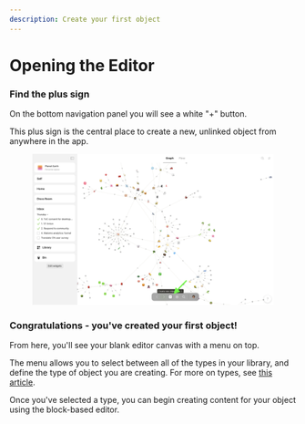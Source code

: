 ```yaml
---
description: Create your first object
---
```


# Opening the Editor

### Find the plus sign

On the bottom navigation panel you will see a white "+" button.

This plus sign is the central place to create a new, unlinked object from anywhere in the app.

<figure><img src="../../.gitbook/assets/Screenshot 2023-08-17 at 18.35.44.png" alt=""><figcaption></figcaption></figure>

### Congratulations - you've created your first object!

From here, you'll see your blank editor canvas with a menu on top.&#x20;

The menu allows you to select between all of the types in your library, and define the type of object you are creating. For more on types, see [this article](../anytype-library/types.md).

Once you've selected a type, you can begin creating content for your object using the block-based editor.

